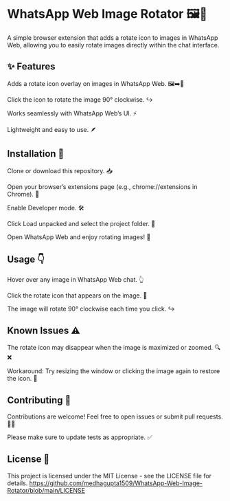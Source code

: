 # WhatsApp Web Image Rotator 🖼️🔄
A simple browser extension that adds a rotate icon to images in WhatsApp Web, allowing you to easily rotate images directly within the chat interface.


## ✨ Features
Adds a rotate icon overlay on images in WhatsApp Web. 🖼️➡️🔄

Click the icon to rotate the image 90° clockwise. ↪️

Works seamlessly with WhatsApp Web’s UI. ⚡

Lightweight and easy to use. 🪶


## Installation 🚀
Clone or download this repository. 📥

Open your browser’s extensions page (e.g., chrome://extensions in Chrome). 🧩

Enable Developer mode. 🛠️

Click Load unpacked and select the project folder. 📂

Open WhatsApp Web and enjoy rotating images! 🎉

## Usage 👇
Hover over any image in WhatsApp Web chat. 👆

Click the rotate icon that appears on the image. 🔄

The image will rotate 90° clockwise each time you click. ↪️

## Known Issues ⚠️
The rotate icon may disappear when the image is maximized or zoomed. 🔍❌

Workaround: Try resizing the window or clicking the image again to restore the icon. 🔄

## Contributing 🤝
Contributions are welcome! Feel free to open issues or submit pull requests. 🐞✨

Please make sure to update tests as appropriate. ✅

## License 📄
This project is licensed under the MIT License - see the LICENSE file for details. https://github.com/medhagupta1509/WhatsApp-Web-Image-Rotator/blob/main/LICENSE





